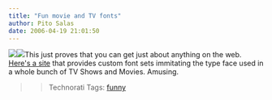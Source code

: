 ```yaml
---
title: "Fun movie and TV fonts"
author: Pito Salas
date: 2006-04-19 21:01:50
---
```


>>

>>
![](https://i0.wp.com/www.typenow.net/images/themed/priceright.gif?w=584)![](https://i0.wp.com/www.typenow.net/images/themed/alias.png?w=584)This
just proves that you can get just about anything on the web. [Here's a
site](<http://www.typenow.net/themed.htm>) that provides custom font sets
immitating the type face used in a whole bunch of TV Shows and Movies.
Amusing.

>>

>> Technorati Tags: [funny](<http://www.technorati.com/tag/funny>)


